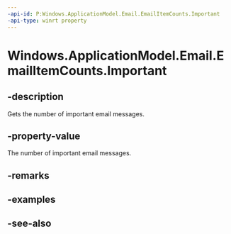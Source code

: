 ----api-id: P:Windows.ApplicationModel.Email.EmailItemCounts.Important
-api-type: winrt property
---<!-- Property syntaxpublic uint Important { get; }--># Windows.ApplicationModel.Email.EmailItemCounts.Important## -descriptionGets the number of important email messages.## -property-valueThe number of important email messages.## -remarks## -examples## -see-also